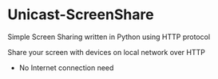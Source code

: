 # Unicast-ScreenShare
Simple Screen Sharing written in Python using HTTP protocol

Share your screen with devices on local network over HTTP
- No Internet connection need
